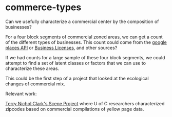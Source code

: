 commerce-types
==============
Can we usefully characterize a commercial center by the composition of businesses?

For a four block segments of commercial zoned areas, we can get a count of the different types of businesses. 
This count could come from the [google places API](https://developers.google.com/places/documentation/supported_types#table2) 
or [Business Licenses](https://data.cityofchicago.org/Community-Economic-Development/Business-Licenses/r5kz-chrr), and 
other sources? 

If we had counts for a large sample of these four block segments, we could attempt to find a set of latent classes or factors
that we can use to characterize these areas.

This could be the first step of a project that looked at the ecological changes of commercial mix.

Relevant work: 

[Terry Nichol Clark's Scene Project](http://newcity.com/2008/01/10/bohemian-rhapsody-university-of-chicago-profs-study-the-migration-of-hipsters-and-other-urban-phenomena/#more-5819) 
where U of C researchers characterized zipcodes based on commercial compilations of yellow page data.